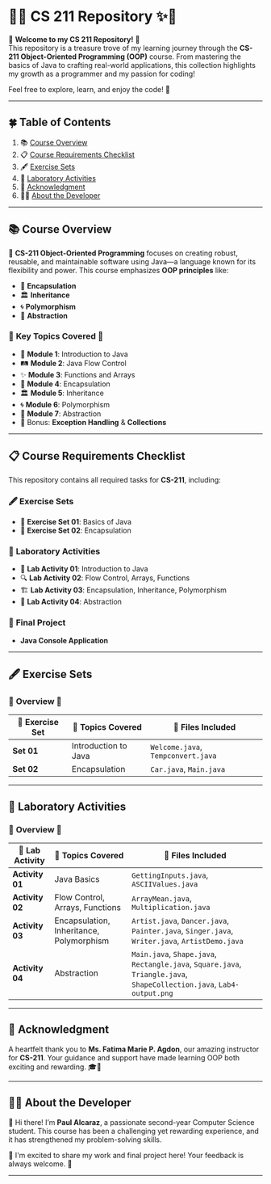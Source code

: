 # 🌟✨ **CS 211 Repository** ✨🌟  

🎉 **Welcome to my CS 211 Repository!** 🎉  
This repository is a treasure trove of my learning journey through the **CS-211 Object-Oriented Programming (OOP)** course. From mastering the basics of Java to crafting real-world applications, this collection highlights my growth as a programmer and my passion for coding!  

Feel free to explore, learn, and enjoy the code! 🚀  

---

## 🍀 **Table of Contents**  

1. 📚 [Course Overview](#course-overview)  
2. 📋 [Course Requirements Checklist](#course-requirements-checklist)  
3. 🖋️ [Exercise Sets](#exercise-sets)  
4. 🧪 [Laboratory Activities](#laboratory-activities)  
5. 💌 [Acknowledgment](#acknowledgment)  
6. 🧑‍💻 [About the Developer](#about-the-developer)  

---

## 📚 **Course Overview**  

🌈 **CS-211 Object-Oriented Programming** focuses on creating robust, reusable, and maintainable software using Java—a language known for its flexibility and power. This course emphasizes **OOP principles** like:  

- 🔐 **Encapsulation**  
- 🏛️ **Inheritance**  
- 🌀 **Polymorphism**  
- 🧩 **Abstraction**  

### 🌟 **Key Topics Covered** 🌟  
- 🌱 **Module 1**: Introduction to Java  
- 🛤️ **Module 2**: Java Flow Control  
- ✨ **Module 3**: Functions and Arrays  
- 🔐 **Module 4**: Encapsulation  
- 🏛️ **Module 5**: Inheritance  
- 🌀 **Module 6**: Polymorphism  
- 🧩 **Module 7**: Abstraction  
- 🌟 Bonus: **Exception Handling** & **Collections**  

---

## 📋 **Course Requirements Checklist**  

This repository contains all required tasks for **CS-211**, including:  

### 🖋️ **Exercise Sets**  
- 🧩 **Exercise Set 01**: Basics of Java  
- 🔐 **Exercise Set 02**: Encapsulation  

### 🧪 **Laboratory Activities**  
- 📝 **Lab Activity 01**: Introduction to Java  
- 🔍 **Lab Activity 02**: Flow Control, Arrays, Functions  
- 🏗️ **Lab Activity 03**: Encapsulation, Inheritance, Polymorphism  
- 🎨 **Lab Activity 04**: Abstraction  

### 💼 **Final Project**  
- **Java Console Application**  

---

## 🖋️ **Exercise Sets**  

### 🌟 **Overview** 🌟  

| 📝 **Exercise Set** | 📖 **Topics Covered**       | 📂 **Files Included**                |  
|---------------------|----------------------------|--------------------------------------|  
| **Set 01**          | Introduction to Java       | `Welcome.java`, `Tempconvert.java`   |  
| **Set 02**          | Encapsulation              | `Car.java`, `Main.java`              |  

---

## 🧪 **Laboratory Activities**  

### 🌟 **Overview** 🌟  

| 🔬 **Lab Activity**   | 📖 **Topics Covered**                 | 📂 **Files Included**                                                      |  
|-----------------------|---------------------------------------|---------------------------------------------------------------------------|  
| **Activity 01**       | Java Basics                          | `GettingInputs.java`, `ASCIIValues.java`                                  |  
| **Activity 02**       | Flow Control, Arrays, Functions       | `ArrayMean.java`, `Multiplication.java`                                   |  
| **Activity 03**       | Encapsulation, Inheritance, Polymorphism | `Artist.java`, `Dancer.java`, `Painter.java`, `Singer.java`, `Writer.java`, `ArtistDemo.java` |  
| **Activity 04**       | Abstraction                          | `Main.java`, `Shape.java`, `Rectangle.java`, `Square.java`, `Triangle.java`, `ShapeCollection.java`, `Lab4-output.png` |  

---

## 💌 **Acknowledgment**  

A heartfelt thank you to **Ms. Fatima Marie P. Agdon**, our amazing instructor for **CS-211**. Your guidance and support have made learning OOP both exciting and rewarding. 🎓💖  

---

## 🧑‍💻 **About the Developer**  

👋 Hi there! I’m **Paul Alcaraz**, a passionate second-year Computer Science student. This course has been a challenging yet rewarding experience, and it has strengthened my problem-solving skills.  

🎯 I'm excited to share my work and final project here! Your feedback is always welcome. 🚀  

---
